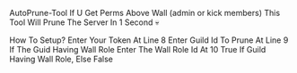 AutoPrune-Tool
If U Get Perms Above Wall (admin or kick members) This Tool Will Prune The Server In 1 Second 💀

How To Setup?
Enter Your Token At Line 8
Enter Guild Id To Prune At Line 9
If The Guid Having Wall Role Enter The Wall Role Id At 10
True If Guild Having Wall Role, Else False
